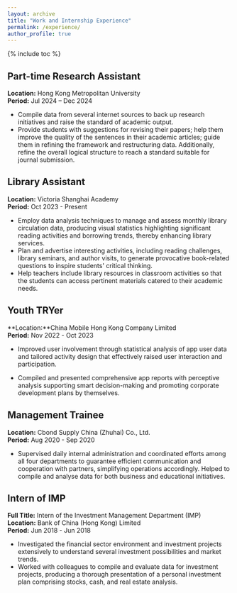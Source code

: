 ```yaml
---
layout: archive
title: "Work and Internship Experience"
permalink: /experience/
author_profile: true
---
```


{% include toc %}

## Part-time Research Assistant
**Location:** Hong Kong Metropolitan University  
**Period:** Jul 2024 – Dec 2024

 - Compile data from several internet sources to back up research initiatives and raise the standard of academic output.
 - Provide students with suggestions for revising their papers; help them improve the quality of the sentences in their academic articles; guide them in refining the framework and restructuring data. Additionally, refine the overall logical structure to reach a standard suitable for journal submission.




## Library Assistant 

**Location:** Victoria Shanghai Academy  
**Period:** Oct 2023 - Present 

 - Employ data analysis techniques to manage and assess monthly library circulation data, producing visual statistics highlighting significant reading activities and borrowing trends, thereby enhancing library services.
 - Plan and advertise interesting activities, including reading challenges, library seminars, and author visits, to generate provocative book-related questions to inspire students' critical thinking.
 - Help teachers include library resources in classroom activities so that the students can access pertinent materials catered to their academic needs.
 


## Youth TRYer 
**Location:**China Mobile Hong Kong Company Limited  
**Period:** Nov 2022 - Oct 2023

 - Improved user involvement through statistical analysis of app user data and tailored activity design that effectively raised user interaction and participation.

 - Compiled and presented comprehensive app reports with perceptive analysis supporting smart decision-making and promoting corporate development plans by themselves.





## Management Trainee 
**Location:** Cbond Supply China (Zhuhai) Co., Ltd.  
**Period:** Aug 2020 - Sep 2020

 - Supervised daily internal administration and coordinated efforts among all four departments to guarantee efficient communication and cooperation with partners, simplifying operations accordingly. Helped to compile and analyse data for both business and educational initiatives.





## Intern of IMP 
**Full Title:** Intern of the Investment Management Department (IMP)  
**Location:** Bank of China (Hong Kong) Limited  
**Period:** Jun 2018 - Jun 2018 

 - Investigated the financial sector environment and investment projects extensively to understand several investment possibilities and market trends.
 - Worked with colleagues to compile and evaluate data for investment projects, producing a thorough presentation of a personal investment plan comprising stocks, cash, and real estate analysis.




















